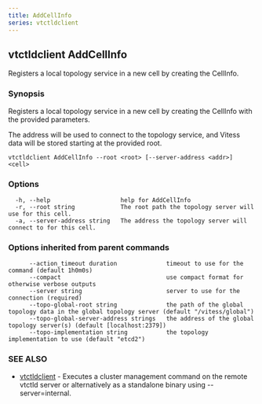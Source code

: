 ```yaml
---
title: AddCellInfo
series: vtctldclient
---
```

## vtctldclient AddCellInfo

Registers a local topology service in a new cell by creating the CellInfo.

### Synopsis

Registers a local topology service in a new cell by creating the CellInfo
with the provided parameters.

The address will be used to connect to the topology service, and Vitess data will
be stored starting at the provided root.

```
vtctldclient AddCellInfo --root <root> [--server-address <addr>] <cell>
```

### Options

```
  -h, --help                    help for AddCellInfo
  -r, --root string             The root path the topology server will use for this cell.
  -a, --server-address string   The address the topology server will connect to for this cell.
```

### Options inherited from parent commands

```
      --action_timeout duration              timeout to use for the command (default 1h0m0s)
      --compact                              use compact format for otherwise verbose outputs
      --server string                        server to use for the connection (required)
      --topo-global-root string              the path of the global topology data in the global topology server (default "/vitess/global")
      --topo-global-server-address strings   the address of the global topology server(s) (default [localhost:2379])
      --topo-implementation string           the topology implementation to use (default "etcd2")
```

### SEE ALSO

* [vtctldclient](../)	 - Executes a cluster management command on the remote vtctld server or alternatively as a standalone binary using --server=internal.

